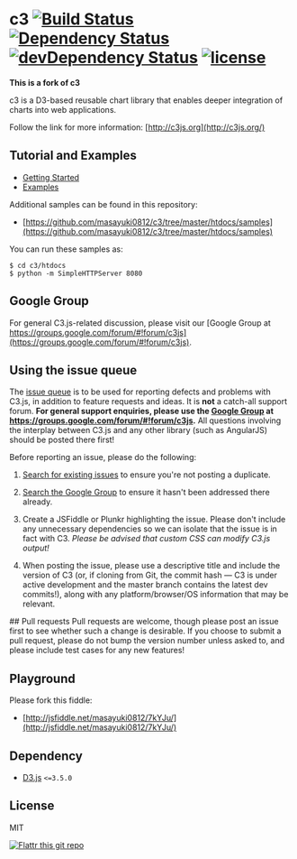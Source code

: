 c3 [![Build Status](https://travis-ci.org/masayuki0812/c3.svg?branch=master)](https://travis-ci.org/masayuki0812/c3) [![Dependency Status](https://david-dm.org/masayuki0812/c3.svg)](https://david-dm.org/masayuki0812/c3) [![devDependency Status](https://david-dm.org/masayuki0812/c3/dev-status.svg)](https://david-dm.org/masayuki0812/c3#info=devDependencies) [![license](http://img.shields.io/badge/license-MIT-brightgreen.svg?style=flat)](https://github.com/masayuki0812/c3/blob/master/LICENSE)
==

**This is a fork of c3**

c3 is a D3-based reusable chart library that enables deeper integration of charts into web applications.

Follow the link for more information: [http://c3js.org](http://c3js.org/)

## Tutorial and Examples

+ [Getting Started](http://c3js.org/gettingstarted.html)
+ [Examples](http://c3js.org/examples.html)

Additional samples can be found in this repository:
+ [https://github.com/masayuki0812/c3/tree/master/htdocs/samples](https://github.com/masayuki0812/c3/tree/master/htdocs/samples)

You can run these samples as:
```
$ cd c3/htdocs
$ python -m SimpleHTTPServer 8080
```

## Google Group
For general C3.js-related discussion, please visit our [Google Group at https://groups.google.com/forum/#!forum/c3js](https://groups.google.com/forum/#!forum/c3js).

## Using the issue queue
The [issue queue](https://github.com/masayuki0812/c3/issues) is to be used for reporting defects and problems with C3.js, in addition to feature requests and ideas. It is **not** a catch-all support forum. **For general support enquiries, please use the [Google Group](https://groups.google.com/forum/#!forum/c3js) at https://groups.google.com/forum/#!forum/c3js.** All questions involving the interplay between C3.js and any other library (such as AngularJS) should be posted there first!

Before reporting an issue, please do the following:
1. [Search for existing issues](https://github.com/masayuki0812/c3/issues) to ensure you're not posting a duplicate.

1.  [Search the Google Group](https://groups.google.com/forum/#!forum/c3js) to ensure it hasn't been addressed there already.

1. Create a JSFiddle or Plunkr highlighting the issue. Please don't include any unnecessary dependencies so we can isolate that the issue is in fact with C3. *Please be advised that custom CSS can modify C3.js output!*

1. When posting the issue, please use a descriptive title and include the version of C3 (or, if cloning from Git, the commit hash — C3 is under active development and the master branch contains the latest dev commits!), along with any platform/browser/OS information that may be relevant.

## Pull requests
Pull requests are welcome, though please post an issue first to see whether such a change is desirable.
If you choose to submit a pull request, please do not bump the version number unless asked to, and please include test cases for any new features!

## Playground
Please fork this fiddle:
+ [http://jsfiddle.net/masayuki0812/7kYJu/](http://jsfiddle.net/masayuki0812/7kYJu/)

## Dependency
+ [D3.js](https://github.com/mbostock/d3) `<=3.5.0`

## License
MIT

[![Flattr this git repo](http://api.flattr.com/button/flattr-badge-large.png)](https://flattr.com/submit/auto?user_id=masayuki0812&url=https://github.com/masayuki0812/c3&title=c3&language=javascript&tags=github&category=software)

